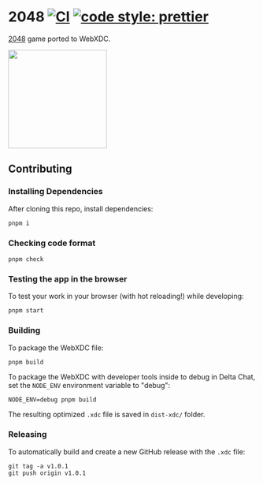 # 2048 [![CI](https://github.com/ArcaneCircle/2048/actions/workflows/ci.yml/badge.svg)](https://github.com/ArcaneCircle/2048/actions/workflows/ci.yml) [![code style: prettier](https://img.shields.io/badge/code_style-prettier-ff69b4.svg?style=flat-square)](https://github.com/prettier/prettier)

[2048](https://github.com/gabrielecirulli/2048) game ported to WebXDC.

<img width=200 src=https://user-images.githubusercontent.com/9800740/170771022-11536a6d-385c-4994-819c-458bc5dc04f1.png>

## Contributing

### Installing Dependencies

After cloning this repo, install dependencies:

```
pnpm i
```

### Checking code format

```
pnpm check
```

### Testing the app in the browser

To test your work in your browser (with hot reloading!) while developing:

```
pnpm start
```

### Building

To package the WebXDC file:

```
pnpm build
```

To package the WebXDC with developer tools inside to debug in Delta Chat, set the `NODE_ENV`
environment variable to "debug":

```
NODE_ENV=debug pnpm build
```

The resulting optimized `.xdc` file is saved in `dist-xdc/` folder.

### Releasing

To automatically build and create a new GitHub release with the `.xdc` file:

```
git tag -a v1.0.1
git push origin v1.0.1
```
